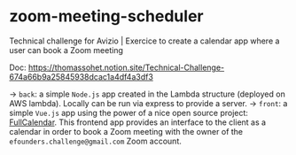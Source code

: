 # zoom-meeting-scheduler
Technical challenge for Avizio | Exercice to create a calendar app where a user can book a Zoom meeting

Doc: https://thomassohet.notion.site/Technical-Challenge-674a66b9a25845938dcac1a4df4a3df3

→ `back`: a simple `Node.js` app created in the Lambda structure (deployed on AWS lambda). Locally can be run via express to provide a server.
→ `front`: a simple `Vue.js` app using the power of a nice open source project: [FullCalendar](https://github.com/fullcalendar/fullcalendar). This frontend app provides an interface to the client as a calendar in order to book a Zoom meeting with the owner of the `efounders.challenge@gmail.com` Zoom account.
